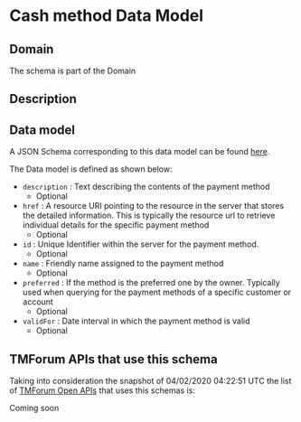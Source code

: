 # Cash method Data Model

## Domain

The  schema is part of the  Domain

## Description



## Data model

A JSON Schema corresponding to this data model can be found
[here](https://github.com/tmforum-rand/schemas/blob/candidates/Customer/CashMethod.schema.json).

The Data model is defined as shown below:
- `description` : Text describing the contents of the payment method
  - Optional
- `href` : A resource URI pointing to the resource in the server that stores the detailed information. This is typically the resource url to retrieve individual details for the specific payment method
  - Optional
- `id` : Unique Identifier within the server for the payment method.
  - Optional
- `name` : Friendly name assigned to the payment method
  - Optional
- `preferred` : If the method is the preferred one by the owner. Typically used when querying for the payment methods of a specific customer or account
  - Optional
- `validFor` : Date interval in which the payment method is valid
  - Optional




## TMForum APIs that use this schema

Taking into consideration the snapshot of 04/02/2020 04:22:51 UTC the list of [TMForum Open APIs](https://www.tmforum.org/open-apis/) that uses this schemas is:

Coming soon